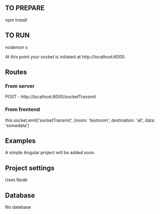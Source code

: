 ## TO PREPARE
npm install

## TO RUN
nodemon s

At this point your socket is initiated at http://localhost:8000.


## Routes
### From server
POST - http://localhost:8000/socketTransmit

### From frontend
this.socket.emit('socketTransmit', {room: 'testroom', destination: 'all', data: 'somedata')

## Examples
A simple Angular project will be added soon.


## Project settings
Uses Node

## Database
No datebase
